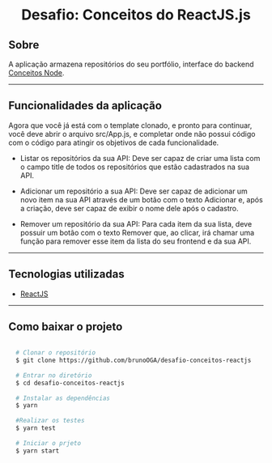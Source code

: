 <h1 align="center">Desafio: Conceitos do ReactJS.js</h1>

## Sobre 
A aplicação armazena repositórios do seu portfólio, interface do backend [Conceitos Node](https://github.com/brunoOGA/desafio-conceito-node).

---

## Funcionalidades da aplicação

Agora que você já está com o template clonado, e pronto para continuar, você deve abrir o arquivo src/App.js, e completar onde não possui código com o código para atingir os objetivos de cada funcionalidade.

- Listar os repositórios da sua API: Deve ser capaz de criar uma lista com o campo title de todos os repositórios que estão cadastrados na sua API.

- Adicionar um repositório a sua API: Deve ser capaz de adicionar um novo item na sua API através de um botão com o texto Adicionar e, após a criação, deve ser capaz de exibir o nome dele após o cadastro.

- Remover um repositório da sua API: Para cada item da sua lista, deve possuir um botão com o texto Remover que, ao clicar, irá chamar uma função para remover esse item da lista do seu frontend e da sua API.

---
## Tecnologias utilizadas
- [ReactJS](https://pt-br.reactjs.org/)
---
## Como baixar o projeto 

```bash
  
  # Clonar o repositório
  $ git clone https://github.com/brunoOGA/desafio-conceitos-reactjs
  
  # Entrar no diretório
  $ cd desafio-conceitos-reactjs
  
  # Instalar as dependências
  $ yarn
  
  #Realizar os testes
  $ yarn test
  
  # Iniciar o prjeto
  $ yarn start
  
```

